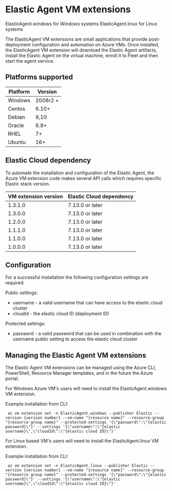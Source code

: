 # Elastic Agent VM extensions

ElasticAgent.windows for Windows systems
ElasticAgent.linux for Linux systems

The ElasticAgent VM extensions are small applications that provide post-deployment configuration and automation on Azure VMs.
Once installed, the ElasticAgent VM extension will download the Elastic Agent artifacts, install the Elastic Agent on the virtual machine, enroll it to Fleet and then start the agent service.


## Platforms supported

| Platform | Version      |
|----------|--------------|
| Windows  | 2008r2 +     |
| Centos   | 6.10+         |
| Debian   | 9,10         |
| Oracle   | 6.8+         |
| RHEL     | 7+           |
| Ubuntu   | 16+          |

## Elastic Cloud dependency

To automate the installation and configuration of the Elastic Agent, the Azure VM extension code makes several API calls which requires specific Elastic stack version.

| VM extension version | Elastic Cloud dependency      |
|----------|--------------|
| 1.3.1.0 | 7.13.0 or later |
| 1.3.0.0 | 7.13.0 or later |
| 1.2.0.0 | 7.13.0 or later |
| 1.1.1.0 | 7.13.0 or later |
| 1.1.0.0 | 7.13.0 or later |
| 1.0.0.0 | 7.13.0 or later |

## Configuration

For a successful installation the following configuration settings are required:

Public settings:
 - username - a valid username that can have access to the elastic cloud cluster
 - cloudId - the elastic cloud ID (deployment ID)

Protected settings:
 - password - a valid password that can be used in combination with the username public setting to access the elastic cloud cluster


## Managing the Elastic Agent VM extensions

The Elastic Agent VM extensions can be managed using the Azure CLI, PowerShell, Resource Manager templates, and in the future the Azure portal.

For Windows Azure VM's users will need to install the ElasticAgent.windows VM extension.

Example installation from CLI:
```
 az vm extension set -n ElasticAgent.windows --publisher Elastic --version {version number} --vm-name "{resource name}" --resource-group "{resource group name}" --protected-settings '{\"password\":\"{elastic password}\"}' --settings '{\"username\":\"{elastic username}\",\"cloudId\":\"{elastic cloud ID}\"}'
```

For Linux based VM's users will need to install the ElasticAgent.linux VM extension.

Example installation from CLI:
```
 az vm extension set -n ElasticAgent.linux --publisher Elastic --version {version number} --vm-name "{resource name}" --resource-group "{resource group name}" --protected-settings '{\"password\":\"{elastic password}\"}' --settings '{\"username\":\"{elastic username}\",\"cloudId\":\"{elastic cloud ID}\"}'
```
